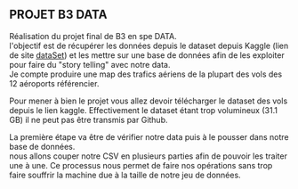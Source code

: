 ## PROJET B3 DATA <br>

Réalisation du projet final de B3 en spe DATA. <br>
l'objectif est de récupérer les données depuis le dataset depuis Kaggle (lien de site [dataSet](https://www.kaggle.com/datasets/dilwong/flightprices)) et les mettre sur une base de données afin de les exploiter pour faire du "story telling" avec notre data. <br>
Je compte produire une map des trafics aériens de la plupart des vols des 12 aéroports référencier. <br>

Pour mener à bien le projet vous allez devoir télécharger le dataset des vols depuis le lien kaggle. Effectivement le dataset étant trop volumineux (31.1 GB) il ne peut pas être transmis par Github. <br>

La première étape va être de vérifier notre data puis à le pousser dans notre base de données. <br>
nous allons couper notre CSV en plusieurs parties afin de pouvoir les traiter une à une. Ce processus nous permet de faire nos opérations sans trop faire souffrir la machine due à la taille de notre jeu de données.<br>

